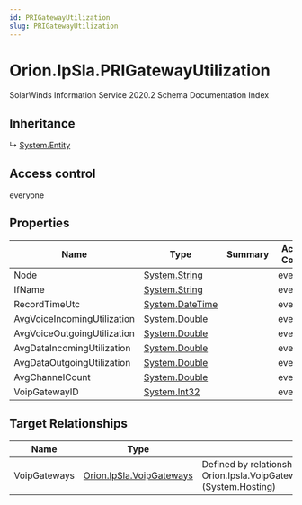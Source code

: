 ```yaml
---
id: PRIGatewayUtilization
slug: PRIGatewayUtilization
---
```


# Orion.IpSla.PRIGatewayUtilization

SolarWinds Information Service 2020.2 Schema Documentation Index

## Inheritance

↳ [System.Entity](./../System/Entity)

## Access control

everyone

## Properties

| Name | Type | Summary | Access Control |
| ------ | ------ | ------ | ------ |
| Node | [System.String](https://docs.microsoft.com/en-us/dotnet/api/system.string) |  | everyone |
| IfName | [System.String](https://docs.microsoft.com/en-us/dotnet/api/system.string) |  | everyone |
| RecordTimeUtc | [System.DateTime](https://docs.microsoft.com/en-us/dotnet/api/system.datetime) |  | everyone |
| AvgVoiceIncomingUtilization | [System.Double](https://docs.microsoft.com/en-us/dotnet/api/system.double) |  | everyone |
| AvgVoiceOutgoingUtilization | [System.Double](https://docs.microsoft.com/en-us/dotnet/api/system.double) |  | everyone |
| AvgDataIncomingUtilization | [System.Double](https://docs.microsoft.com/en-us/dotnet/api/system.double) |  | everyone |
| AvgDataOutgoingUtilization | [System.Double](https://docs.microsoft.com/en-us/dotnet/api/system.double) |  | everyone |
| AvgChannelCount | [System.Double](https://docs.microsoft.com/en-us/dotnet/api/system.double) |  | everyone |
| VoipGatewayID | [System.Int32](https://docs.microsoft.com/en-us/dotnet/api/system.int32) |  | everyone |

## Target Relationships

| Name | Type | Notes |
| ------ | ------ | ------ |
| VoipGateways | [Orion.IpSla.VoipGateways](./../Orion.IpSla/VoipGateways) | Defined by relationship Orion.Ipsla.VoipGatewaysHostsPRIGatewayUtilization (System.Hosting) |

